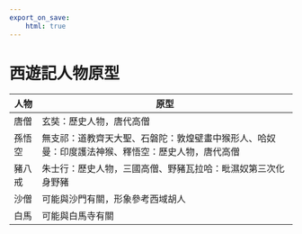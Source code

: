 ```yaml
---
export_on_save:
    html: true
---
```


# 西遊記人物原型

人物|原型
--|--
唐僧|玄奘：歷史人物，唐代高僧
孫悟空|無支祁：道教齊天大聖、石磐陀：敦煌壁畫中猴形人、哈奴曼：印度護法神猴、釋悟空：歷史人物，唐代高僧
豬八戒|朱士行：歷史人物，三國高僧、野豬瓦拉哈：毗濕奴第三次化身野豬
沙僧|可能與沙門有關，形象參考西域胡人
白馬|可能與白馬寺有關